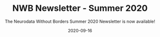---
title: "NWB Newsletter - Summer 2020"
weight: 5
date: "2020-09-16"
subtitle: "The Neurodata Without Borders Summer 2020 Newsletter is now available!"
image: "/images/summer-2020.png"
author_details:
  name: "Oliver Ruebel"
  image: "/images/placeholder.png"
  bio: "Author's bio goes here"
tags: announcement, newbletter
---